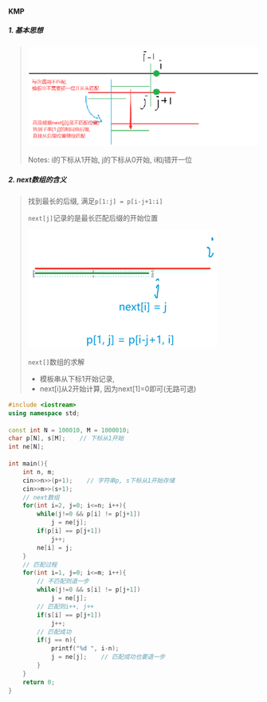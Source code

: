 #### KMP

##### 1. 基本思想
> ![KMP-思想](/appendix/acwing-KMP.png)
> 
> Notes: i的下标从1开始, j的下标从0开始, i和j错开一位

##### 2. next数组的含义
> 找到最长的后缀, 满足`p[1:j] = p[i-j+1:i]`
> 
> `next[j]`记录的是最长匹配后缀的开始位置
> 
> ![KMP-next数组](/appendix/acwing-KMP-next.png)
>
> `next[]`数组的求解
> - 模板串从下标1开始记录, 
> - next[i]从2开始计算, 因为next[1]=0即可(无路可退)
> 

```CPP
#include <iostream>
using namespace std;

const int N = 100010, M = 1000010;
char p[N], s[M];    // 下标从1开始
int ne[N];

int main(){
    int n, m;
    cin>>n>>(p+1);    // 字符串p, s下标从1开始存储
    cin>>m>>(s+1);
    // next数组 
    for(int i=2, j=0; i<=n; i++){
        while(j!=0 && p[i] != p[j+1])
            j = ne[j];
        if(p[i] == p[j+1])
            j++;
        ne[i] = j;
    }
    // 匹配过程
    for(int i=1, j=0; i<=m; i++){
        // 不匹配则退一步
        while(j!=0 && s[i] != p[j+1])
            j = ne[j];
        // 匹配则i++, j++
        if(s[i] == p[j+1])
            j++;
        // 匹配成功
        if(j == n){
            printf("%d ", i-n);
            j = ne[j];    // 匹配成功也要退一步
        }
    }
    return 0;
}
```